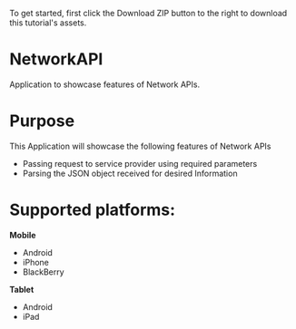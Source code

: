 To get started, first click the Download ZIP button to the right to download this tutorial's assets.

NetworkAPI
==========

Application to showcase features of Network APIs.


# Purpose
This Application will showcase the following features of Network APIs

* Passing request to service provider using required parameters
* Parsing the JSON object received for desired Information

# Supported platforms:
**Mobile**
 * Android
 * iPhone
 * BlackBerry 

**Tablet** 
 * Android
 * iPad

